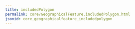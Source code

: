 ```yaml
---
title: includedPolygon
permalink: core/GeographicalFeature.includedPolygon.html
jsonid: core_geographicalfeature_includedpolygon
---
```

